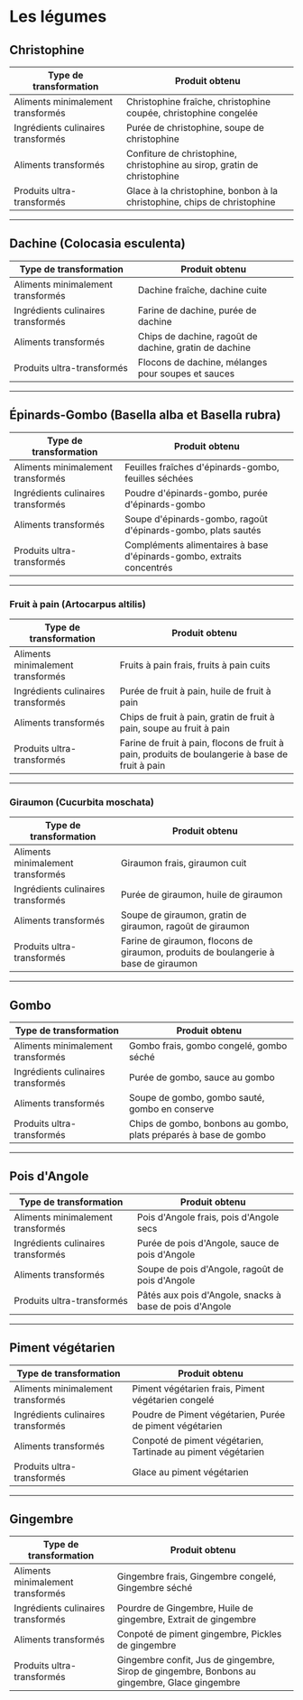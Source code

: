 # Les légumes

## Christophine

| **Type de transformation**         | **Produit obtenu**                                                       |
| ---------------------------------- | ------------------------------------------------------------------------ |
| Aliments minimalement transformés  | Christophine fraîche, christophine coupée, christophine congelée         |
| Ingrédients culinaires transformés | Purée de christophine, soupe de christophine                             |
| Aliments transformés               | Confiture de christophine, christophine au sirop, gratin de christophine |
| Produits ultra-transformés         | Glace à la christophine, bonbon à la christophine, chips de christophine |

---

## Dachine (Colocasia esculenta)

| **Type de transformation**         | **Produit obtenu**                                     |
| ---------------------------------- | ------------------------------------------------------ |
| Aliments minimalement transformés  | Dachine fraîche, dachine cuite                         |
| Ingrédients culinaires transformés | Farine de dachine, purée de dachine                    |
| Aliments transformés               | Chips de dachine, ragoût de dachine, gratin de dachine |
| Produits ultra-transformés         | Flocons de dachine, mélanges pour soupes et sauces     |

---

## Épinards-Gombo (Basella alba et Basella rubra)

| **Type de transformation**         | **Produit obtenu**                                                    |
| ---------------------------------- | --------------------------------------------------------------------- |
| Aliments minimalement transformés  | Feuilles fraîches d'épinards-gombo, feuilles séchées                  |
| Ingrédients culinaires transformés | Poudre d'épinards-gombo, purée d'épinards-gombo                       |
| Aliments transformés               | Soupe d'épinards-gombo, ragoût d'épinards-gombo, plats sautés         |
| Produits ultra-transformés         | Compléments alimentaires à base d'épinards-gombo, extraits concentrés |

---

### Fruit à pain (Artocarpus altilis)

| **Type de transformation**         | **Produit obtenu**                                                                              |
| ---------------------------------- | ----------------------------------------------------------------------------------------------- |
| Aliments minimalement transformés  | Fruits à pain frais, fruits à pain cuits                                                        |
| Ingrédients culinaires transformés | Purée de fruit à pain, huile de fruit à pain                                                    |
| Aliments transformés               | Chips de fruit à pain, gratin de fruit à pain, soupe au fruit à pain                            |
| Produits ultra-transformés         | Farine de fruit à pain, flocons de fruit à pain, produits de boulangerie à base de fruit à pain |

---

### Giraumon (Cucurbita moschata)

| **Type de transformation**         | **Produit obtenu**                                                                  |
| ---------------------------------- | ----------------------------------------------------------------------------------- |
| Aliments minimalement transformés  | Giraumon frais, giraumon cuit                                                       |
| Ingrédients culinaires transformés | Purée de giraumon, huile de giraumon                                                |
| Aliments transformés               | Soupe de giraumon, gratin de giraumon, ragoût de giraumon                           |
| Produits ultra-transformés         | Farine de giraumon, flocons de giraumon, produits de boulangerie à base de giraumon |

---

## Gombo

| **Type de transformation**         | **Produit obtenu**                                               |
| ---------------------------------- | ---------------------------------------------------------------- |
| Aliments minimalement transformés  | Gombo frais, gombo congelé, gombo séché                          |
| Ingrédients culinaires transformés | Purée de gombo, sauce au gombo                                   |
| Aliments transformés               | Soupe de gombo, gombo sauté, gombo en conserve                   |
| Produits ultra-transformés         | Chips de gombo, bonbons au gombo, plats préparés à base de gombo |

---

## Pois d'Angole

| **Type de transformation**         | **Produit obtenu**                                      |
| ---------------------------------- | ------------------------------------------------------- |
| Aliments minimalement transformés  | Pois d'Angole frais, pois d'Angole secs                 |
| Ingrédients culinaires transformés | Purée de pois d'Angole, sauce de pois d'Angole          |
| Aliments transformés               | Soupe de pois d'Angole, ragoût de pois d'Angole         |
| Produits ultra-transformés         | Pâtés aux pois d'Angole, snacks à base de pois d'Angole |

---

## Piment végétarien

| **Type de transformation**         | **Produit obtenu**                                           |
| ---------------------------------- | ------------------------------------------------------------ |
| Aliments minimalement transformés  | Piment végétarien frais, Piment végétarien congelé           |
| Ingrédients culinaires transformés | Poudre de Piment végétarien, Purée de piment végétarien      |
| Aliments transformés               | Conpoté de piment végétarien, Tartinade au piment végétarien |
| Produits ultra-transformés         | Glace au piment végétarien                                   |

---

## Gingembre

| **Type de transformation**         | **Produit obtenu**                                                                            |
| ---------------------------------- | --------------------------------------------------------------------------------------------- |
| Aliments minimalement transformés  | Gingembre frais, Gingembre congelé, Gingembre séché                                           |
| Ingrédients culinaires transformés | Pourdre de Gingembre, Huile de gingembre, Extrait de gingembre                                |
| Aliments transformés               | Conpoté de piment gingembre, Pickles de gingembre                                             |
| Produits ultra-transformés         | Gingembre confit, Jus de gingembre, Sirop de gingembre, Bonbons au gingembre, Glace gingembre |
